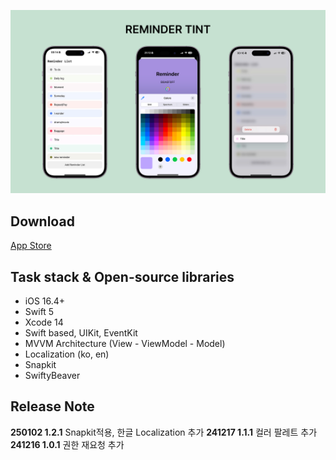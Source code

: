 ![image](./screenshots.png)

## Download
[App Store](https://apps.apple.com/us/app/remindertint/id6739429488)

## Task stack & Open-source libraries
- iOS 16.4+
- Swift 5
- Xcode 14
- Swift based, UIKit, EventKit
- MVVM Architecture (View - ViewModel - Model)
- Localization (ko, en)
- Snapkit
- SwiftyBeaver

## Release Note
**250102 1.2.1** Snapkit적용, 한글 Localization 추가 
**241217 1.1.1** 컬러 팔레트 추가
**241216 1.0.1** 권한 재요청 추가
